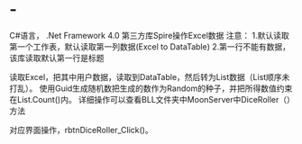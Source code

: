 # -
C#语言， .Net Framework 4.0
第三方库Spire操作Excel数据
注意：
  1.默认读取第一个工作表，默认读取第一列数据(Excel to DataTable)
  2.第一行不能有数据，该库读取默认第一行是标题

读取Excel，把其中用户数据，读取到DataTable，然后转为List数据（List顺序未打乱）。
使用Guid生成随机数把生成的数作为Random的种子，并把所得数值约束在List.Count()内。
详细操作可以查看BLL文件夹中MoonServer中DiceRoller（）方法

对应界面操作，rbtnDiceRoller_Click()。

